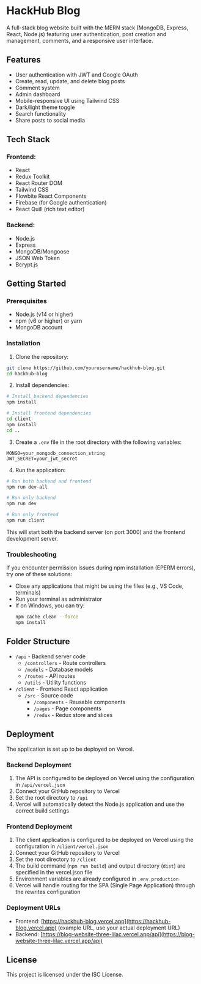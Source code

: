 # HackHub Blog

A full-stack blog website built with the MERN stack (MongoDB, Express, React, Node.js) featuring user authentication, post creation and management, comments, and a responsive user interface.

## Features

- User authentication with JWT and Google OAuth
- Create, read, update, and delete blog posts
- Comment system
- Admin dashboard
- Mobile-responsive UI using Tailwind CSS
- Dark/light theme toggle
- Search functionality
- Share posts to social media

## Tech Stack

### Frontend:

- React
- Redux Toolkit
- React Router DOM
- Tailwind CSS
- Flowbite React Components
- Firebase (for Google authentication)
- React Quill (rich text editor)

### Backend:

- Node.js
- Express
- MongoDB/Mongoose
- JSON Web Token
- Bcrypt.js

## Getting Started

### Prerequisites

- Node.js (v14 or higher)
- npm (v6 or higher) or yarn
- MongoDB account

### Installation

1. Clone the repository:

```bash
git clone https://github.com/yourusername/hackhub-blog.git
cd hackhub-blog
```

2. Install dependencies:

```bash
# Install backend dependencies
npm install

# Install frontend dependencies
cd client
npm install
cd ..
```

3. Create a `.env` file in the root directory with the following variables:

```
MONGO=your_mongodb_connection_string
JWT_SECRET=your_jwt_secret
```

4. Run the application:

```bash
# Run both backend and frontend
npm run dev-all

# Run only backend
npm run dev

# Run only frontend
npm run client
```

This will start both the backend server (on port 3000) and the frontend development server.

### Troubleshooting

If you encounter permission issues during npm installation (EPERM errors), try one of these solutions:

- Close any applications that might be using the files (e.g., VS Code, terminals)
- Run your terminal as administrator
- If on Windows, you can try:
  ```bash
  npm cache clean --force
  npm install
  ```

## Folder Structure

- `/api` - Backend server code
  - `/controllers` - Route controllers
  - `/models` - Database models
  - `/routes` - API routes
  - `/utils` - Utility functions
- `/client` - Frontend React application
  - `/src` - Source code
    - `/components` - Reusable components
    - `/pages` - Page components
    - `/redux` - Redux store and slices

## Deployment

The application is set up to be deployed on Vercel.

### Backend Deployment

1. The API is configured to be deployed on Vercel using the configuration in `/api/vercel.json`
2. Connect your GitHub repository to Vercel
3. Set the root directory to `/api`
4. Vercel will automatically detect the Node.js application and use the correct build settings

### Frontend Deployment

1. The client application is configured to be deployed on Vercel using the configuration in `/client/vercel.json`
2. Connect your GitHub repository to Vercel
3. Set the root directory to `/client`
4. The build command (`npm run build`) and output directory (`dist`) are specified in the vercel.json file
5. Environment variables are already configured in `.env.production`
6. Vercel will handle routing for the SPA (Single Page Application) through the rewrites configuration

### Deployment URLs

- Frontend: [https://hackhub-blog.vercel.app](https://hackhub-blog.vercel.app) (example URL, use your actual deployment URL)
- Backend: [https://blog-website-three-lilac.vercel.app/api](https://blog-website-three-lilac.vercel.app/api)

## License

This project is licensed under the ISC License.
